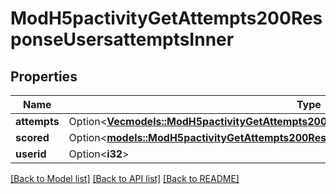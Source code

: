 # ModH5pactivityGetAttempts200ResponseUsersattemptsInner

## Properties

Name | Type | Description | Notes
------------ | ------------- | ------------- | -------------
**attempts** | Option<[**Vec<models::ModH5pactivityGetAttempts200ResponseUsersattemptsInnerAttemptsInner>**](mod_h5pactivity_get_attempts_200_response_usersattempts_inner_attempts_inner.md)> |  | [optional]
**scored** | Option<[**models::ModH5pactivityGetAttempts200ResponseUsersattemptsInnerScored**](mod_h5pactivity_get_attempts_200_response_usersattempts_inner_scored.md)> |  | [optional]
**userid** | Option<**i32**> | The user id | [optional]

[[Back to Model list]](../README.md#documentation-for-models) [[Back to API list]](../README.md#documentation-for-api-endpoints) [[Back to README]](../README.md)


